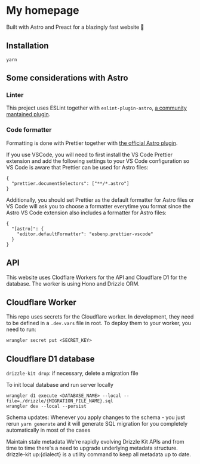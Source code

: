 # My homepage

Built with Astro and Preact for a blazingly fast website 🚀

## Installation

```
yarn
```

## Some considerations with Astro

### Linter

This project uses ESLint together with `eslint-plugin-astro`, [a community mantained plugin](https://ota-meshi.github.io/eslint-plugin-astro/user-guide/).

### Code formatter

Formatting is done with Prettier together with [the official Astro plugin](https://github.com/withastro/prettier-plugin-astro/blob/main/README.md).

If you use VSCode, you will need to first install the VS Code Prettier extension and add the following settings to your VS Code configuration so VS Code is aware that Prettier can be used for Astro files:

```
{
  "prettier.documentSelectors": ["**/*.astro"]
}
```

Additionally, you should set Prettier as the default formatter for Astro files or VS Code will ask you to choose a formatter everytime you format since the Astro VS Code extension also includes a formatter for Astro files:

```
{
  "[astro]": {
    "editor.defaultFormatter": "esbenp.prettier-vscode"
  }
}
```

## API

This website uses Clodflare Workers for the API and Cloudflare D1 for the database. The worker is using Hono and Drizzle ORM.
## Cloudflare Worker
This repo uses secrets for the Cloudflare worker. In development, they need to be defined in a `.dev.vars` file in root. To deploy them to your worker, you need to run:
```
wrangler secret put <SECRET_KEY>
```

## Cloudflare D1 database

`drizzle-kit drop`: if necessary, delete a migration file

To init local database and run server locally

```
wrangler d1 execute <DATABASE_NAME> --local --file=./drizzle/{MIGRATION_FILE_NAME}.sql
wrangler dev --local --persist
```

Schema updates:
Whenever you apply changes to the schema - you just rerun `yarn generate` and it will generate SQL migration for you completely automatically in most of the cases

Maintain stale metadata
We're rapidly evolving Drizzle Kit APIs and from time to time there's a need to upgrade underlying metadata structure.
drizzle-kit up:{dialect} is a utility command to keep all metadata up to date.
